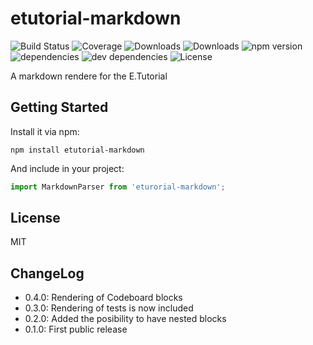 # etutorial-markdown

![Build Status](https://img.shields.io/travis/Educational-Engineering/markdown.svg)
![Coverage](https://img.shields.io/coveralls/Educational-Engineering/markdown.svg)
![Downloads](https://img.shields.io/npm/dm/Educational-Engineering/markdown.svg)
![Downloads](https://img.shields.io/npm/dt/etutorial-markdown.svg)
![npm version](https://img.shields.io/npm/v/etutorial-markdown.svg)
![dependencies](https://img.shields.io/david/Educational-Engineering/markdown.svg)
![dev dependencies](https://img.shields.io/david/dev/Educational-Engineering/markdown.svg)
![License](https://img.shields.io/github/license/Educational-Engineering/markdown.svg)

A markdown rendere for the E.Tutorial

## Getting Started

Install it via npm:

```shell
npm install etutorial-markdown
```

And include in your project:

```javascript
import MarkdownParser from 'eturorial-markdown';
```

## License

MIT

## ChangeLog

- 0.4.0: Rendering of Codeboard blocks
- 0.3.0: Rendering of tests is now included
- 0.2.0: Added the posibility to have nested blocks
- 0.1.0: First public release
